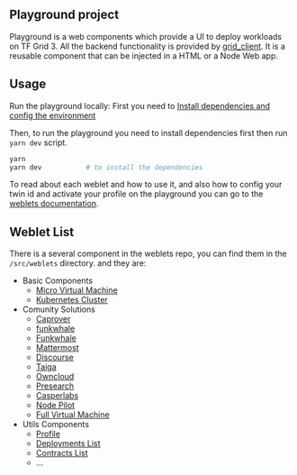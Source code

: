 ## Playground project

Playground is a web components which provide a UI to deploy workloads on TF Grid 3. All the backend functionality is provided by [grid_client](https://github.com/threefoldtech/tfgrid-sdk-ts/tree/development/packages/grid_client). It is a reusable component that can be injected in a HTML or a Node Web app.

## Usage

Run the playground locally:
First you need to [Install dependencies and config the environment](./config.md)

Then, to run the playground you need to install dependencies first then run `yarn dev` script.

```bash
yarn
yarn dev           # to install the dependencies
```

To read about each weblet and how to use it, and also how to config your twin id and activate your profile on the playground you can go to the [weblets documentation](https://manual.grid.tf/weblets/weblets_profile_manager.html?highlight=profile#profile-manager).

## Weblet List

There is a several component in the weblets repo, you can find them in the `/src/weblets` directory. and they are:

- Basic Components
  - [Micro Virtual Machine](../src/weblets/micro_vm.vue)
  - [Kubernetes Cluster](../src/weblets/tf_kubernetes.vue)
- Comunity Solutions
  - [Caprover](../src/weblets/tf_caprover.vue)
  - [funkwhale](../src/weblets/tf_funkwhale.vue)
  - [Funkwhale](../src/weblets/tf_funkwhale.vue)
  - [Mattermost](../src/weblets/tf_mattermost.vue)
  - [Discourse](../src/weblets/tf_discourse.vue)
  - [Taiga](../src/weblets/tf_taiga.vue)
  - [Owncloud](../src/weblets/tf_owncloud.vue)
  - [Presearch](../src/weblets/tf_presearch.vue)
  - [Casperlabs](../src/weblets/tf_casperlabs.vue)
  - [Node Pilot](../src/weblets/tf_node_pilot.vue)
  - [Full Virtual Machine](../src/weblets/full_vm.vue)
- Utils Components
  - [Profile](../src/weblets/profile_manager.vue)
  - [Deployments List](../src/weblets/tf_deployment_list.vue)
  - [Contracts List](../src/weblets/tf_contracts_list.vue)
  - ...
